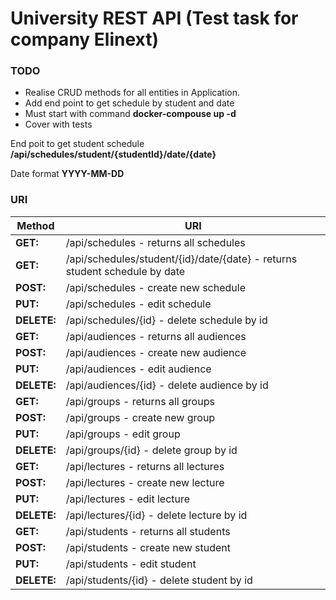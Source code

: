 
# University REST API  (Test task for company Elinext)

### TODO

* Realise CRUD methods for all entities in Application.
* Add end point to get schedule by student and date
* Must start with command **docker-compouse up -d**
* Cover with tests


 End poit to get student schedule **/api/schedules/student/{studentId}/date/{date}**
 
 Date format **YYYY-MM-DD**
 
 ### URI
 
 Method    | URI
------     | ------
**GET:**   |        /api/schedules - returns all schedules
**GET:**   |       /api/schedules/student/{id}/date/{date} - returns student schedule by date
**POST:**  |        /api/schedules - create new schedule
**PUT:**   |          /api/schedules - edit schedule
**DELETE:**|      /api/schedules/{id} - delete schedule by id
**GET:**   |        /api/audiences - returns all audiences
**POST:**  |      /api/audiences - create new audience
**PUT:**   |        /api/audiences - edit audience
**DELETE:**|   /api/audiences/{id} - delete audience by id
**GET:**   |        /api/groups - returns all groups
**POST:**  |     /api/groups - create new group
**PUT:**   |        /api/groups - edit group
**DELETE:**|   /api/groups/{id} - delete group by id
**GET:**   |        /api/lectures - returns all lectures
**POST:**  |      /api/lectures - create new lecture
**PUT:**   |        /api/lectures - edit lecture
**DELETE:**|   /api/lectures/{id} - delete lecture by id
**GET:**   |        /api/students - returns all students
**POST:**  |     /api/students - create new student
**PUT:**   |       /api/students - edit student
**DELETE:**|  /api/students/{id} - delete student by id

